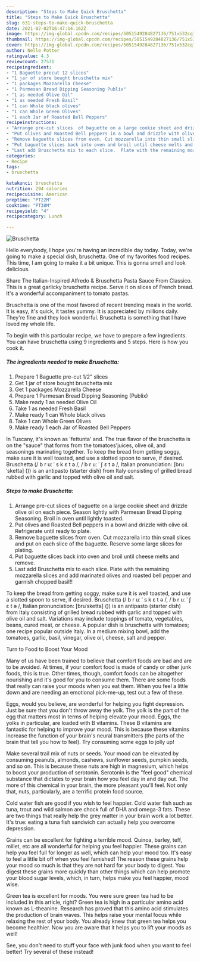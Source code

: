```yaml
---
description: "Steps to Make Quick Bruschetta"
title: "Steps to Make Quick Bruschetta"
slug: 631-steps-to-make-quick-bruschetta
date: 2021-02-02T16:47:14.162Z
image: https://img-global.cpcdn.com/recipes/5051549284827136/751x532cq70/bruschetta-recipe-main-photo.jpg
thumbnail: https://img-global.cpcdn.com/recipes/5051549284827136/751x532cq70/bruschetta-recipe-main-photo.jpg
cover: https://img-global.cpcdn.com/recipes/5051549284827136/751x532cq70/bruschetta-recipe-main-photo.jpg
author: Nelle Potter
ratingvalue: 4.3
reviewcount: 27571
recipeingredient:
- "1 Baguette precut 12 slices"
- "1 jar of store bought bruschetta mix"
- "1 packages Mozzarella Cheese"
- "1 Parmesan Bread Dipping Seasoning Publix"
- "1 as needed Olive Oil"
- "1 as needed Fresh Basil"
- "1 can Whole black olives"
- "1 can Whole Green Olives"
- "1 each Jar of Roasted Bell Peppers"
recipeinstructions:
- "Arrange pre-cut slices  of baguette on a large cookie sheet and drizzle olive oil on each piece. Season lightly with Parmesan Bread Dipping Seasoning. Broil in oven until lightly toasted."
- "Put olives and Roasted Bell peppers in a bowl and drizzle with olive oil.  Refrigerate until ready to plate."
- "Remove baguette slices from oven. Cut mozzarella into thin small slices and put on each slice of the baguette.  Reserve some large slices for plating."
- "Put baguette slices back into oven and broil until cheese melts and remove."
- "Last add Bruschetta mix to each slice.  Plate with the remaining mozzarella slices and add marinated olives and roasted bell pepper and garnish chopped basil!!"
categories:
- Recipe
tags:
- bruschetta

katakunci: bruschetta 
nutrition: 294 calories
recipecuisine: American
preptime: "PT22M"
cooktime: "PT38M"
recipeyield: "4"
recipecategory: Lunch

---
```



![Bruschetta](https://img-global.cpcdn.com/recipes/5051549284827136/751x532cq70/bruschetta-recipe-main-photo.jpg)

Hello everybody, I hope you're having an incredible day today. Today, we're going to make a special dish, bruschetta. One of my favorites food recipes. This time, I am going to make it a bit unique. This is gonna smell and look delicious.

Share The Italian-Inspired Alfredo &amp; Bruschetta Pasta Sauce From Classico. This is a great garlicky bruschetta recipe. Serve it on slices of French bread. It&#39;s a wonderful accompaniment to tomato pastas.

Bruschetta is one of the most favored of recent trending meals in the world. It is easy, it's quick, it tastes yummy. It is appreciated by millions daily. They're fine and they look wonderful. Bruschetta is something that I have loved my whole life.


To begin with this particular recipe, we have to prepare a few ingredients. You can have bruschetta using 9 ingredients and 5 steps. Here is how you cook it.

<!--inarticleads1-->

##### The ingredients needed to make Bruschetta:

1. Prepare 1 Baguette pre-cut 1/2&#34; slices
1. Get 1 jar of store bought bruschetta mix
1. Get 1 packages Mozzarella Cheese
1. Prepare 1 Parmesan Bread Dipping Seasoning (Publix)
1. Make ready 1 as needed Olive Oil
1. Take 1 as needed Fresh Basil
1. Make ready 1 can Whole black olives
1. Take 1 can Whole Green Olives
1. Make ready 1 each Jar of Roasted Bell Peppers


In Tuscany, it&#39;s known as &#39;fettunta&#39; and. The true flavor of the bruschetta is on the &#34;sauce&#34; that forms from the tomatoes&#39;juices, olive oil, and seasonings marinating together. To keep the bread from getting soggy, make sure it is well toasted, and use a slotted spoon to serve, if desired. Bruschetta (/ b r uː ˈ s k ɛ t ə /, / b r uː ˈ ʃ ɛ t ə /, Italian pronunciation: [bruˈsketta] ()) is an antipasto (starter dish) from Italy consisting of grilled bread rubbed with garlic and topped with olive oil and salt. 

<!--inarticleads2-->

##### Steps to make Bruschetta:

1. Arrange pre-cut slices  of baguette on a large cookie sheet and drizzle olive oil on each piece. Season lightly with Parmesan Bread Dipping Seasoning. Broil in oven until lightly toasted.
1. Put olives and Roasted Bell peppers in a bowl and drizzle with olive oil.  Refrigerate until ready to plate.
1. Remove baguette slices from oven. Cut mozzarella into thin small slices and put on each slice of the baguette.  Reserve some large slices for plating.
1. Put baguette slices back into oven and broil until cheese melts and remove.
1. Last add Bruschetta mix to each slice.  Plate with the remaining mozzarella slices and add marinated olives and roasted bell pepper and garnish chopped basil!!


To keep the bread from getting soggy, make sure it is well toasted, and use a slotted spoon to serve, if desired. Bruschetta (/ b r uː ˈ s k ɛ t ə /, / b r uː ˈ ʃ ɛ t ə /, Italian pronunciation: [bruˈsketta] ()) is an antipasto (starter dish) from Italy consisting of grilled bread rubbed with garlic and topped with olive oil and salt. Variations may include toppings of tomato, vegetables, beans, cured meat, or cheese. A popular dish is bruschetta with tomatoes; one recipe popular outside Italy. In a medium mixing bowl, add the tomatoes, garlic, basil, vinegar, olive oil, cheese, salt and pepper. 

Turn to Food to Boost Your Mood


Many of us have been trained to believe that comfort foods are bad and are to be avoided. At times, if your comfort food is made of candy or other junk foods, this is true. Other times, though, comfort foods can be altogether nourishing and it's good for you to consume them. There are some foods that really can raise your moods when you eat them. When you feel a little down and are needing an emotional pick-me-up, test out a few of these.

Eggs, would you believe, are wonderful for helping you fight depression. Just be sure that you don't throw away the yolk. The yolk is the part of the egg that matters most in terms of helping elevate your mood. Eggs, the yolks in particular, are loaded with B vitamins. These B vitamins are fantastic for helping to improve your mood. This is because these vitamins increase the function of your brain's neural transmitters (the parts of the brain that tell you how to feel). Try consuming some eggs to jolly up!

Make several trail mix of nuts or seeds. Your mood can be elevated by consuming peanuts, almonds, cashews, sunflower seeds, pumpkin seeds, and so on. This is because these nuts are high in magnesium, which helps to boost your production of serotonin. Serotonin is the "feel good" chemical substance that dictates to your brain how you feel day in and day out. The more of this chemical in your brain, the more pleasant you'll feel. Not only that, nuts, particularly, are a terrific protein food source.

Cold water fish are good if you wish to feel happier. Cold water fish such as tuna, trout and wild salmon are chock full of DHA and omega-3 fats. These are two things that really help the grey matter in your brain work a lot better. It's true: eating a tuna fish sandwich can actually help you overcome depression. 

Grains can be excellent for fighting a terrible mood. Quinoa, barley, teff, millet, etc are all wonderful for helping you feel happier. These grains can help you feel full for longer as well, which can help your mood too. It's easy to feel a little bit off when you feel famished! The reason these grains help your mood so much is that they are not hard for your body to digest. You digest these grains more quickly than other things which can help promote your blood sugar levels, which, in turn, helps make you feel happier, mood wise.

Green tea is excellent for moods. You were sure green tea had to be included in this article, right? Green tea is high in a particular amino acid known as L-theanine. Research has proved that this amino acid stimulates the production of brain waves. This helps raise your mental focus while relaxing the rest of your body. You already knew that green tea helps you become healthier. Now you are aware that it helps you to lift your moods as well!

See, you don't need to stuff your face with junk food when you want to feel better! Try several of these instead!

